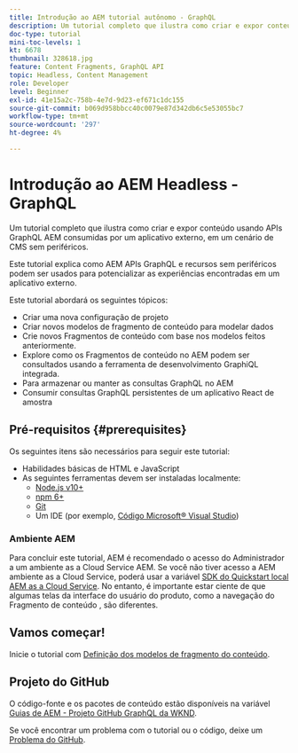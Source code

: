 ```yaml
---
title: Introdução ao AEM tutorial autônomo - GraphQL
description: Um tutorial completo que ilustra como criar e expor conteúdo usando APIs GraphQL AEM.
doc-type: tutorial
mini-toc-levels: 1
kt: 6678
thumbnail: 328618.jpg
feature: Content Fragments, GraphQL API
topic: Headless, Content Management
role: Developer
level: Beginner
exl-id: 41e15a2c-758b-4e7d-9d23-ef671c1dc155
source-git-commit: b069d958bbcc40c0079e87d342db6c5e53055bc7
workflow-type: tm+mt
source-wordcount: '297'
ht-degree: 4%

---
```


# Introdução ao AEM Headless - GraphQL

Um tutorial completo que ilustra como criar e expor conteúdo usando APIs GraphQL AEM consumidas por um aplicativo externo, em um cenário de CMS sem periféricos.

Este tutorial explica como AEM APIs GraphQL e recursos sem periféricos podem ser usados para potencializar as experiências encontradas em um aplicativo externo.

Este tutorial abordará os seguintes tópicos:

* Criar uma nova configuração de projeto
* Criar novos modelos de fragmento de conteúdo para modelar dados
* Crie novos Fragmentos de conteúdo com base nos modelos feitos anteriormente.
* Explore como os Fragmentos de conteúdo no AEM podem ser consultados usando a ferramenta de desenvolvimento GraphiQL integrada.
* Para armazenar ou manter as consultas GraphQL no AEM
* Consumir consultas GraphQL persistentes de um aplicativo React de amostra


## Pré-requisitos {#prerequisites}

Os seguintes itens são necessários para seguir este tutorial:

* Habilidades básicas de HTML e JavaScript
* As seguintes ferramentas devem ser instaladas localmente:
   * [Node.js v10+](https://nodejs.org/en/)
   * [npm 6+](https://www.npmjs.com/)
   * [Git](https://git-scm.com/)
   * Um IDE (por exemplo, [Código Microsoft® Visual Studio](https://code.visualstudio.com/))

### Ambiente AEM

Para concluir este tutorial, AEM é recomendado o acesso do Administrador a um ambiente as a Cloud Service AEM.  Se você não tiver acesso a AEM ambiente as a Cloud Service, poderá usar a variável [SDK do Quickstart local AEM as a Cloud Service](/help/cloud-service/local-development-environment/aem-runtime.md). No entanto, é importante estar ciente de que algumas telas da interface do usuário do produto, como a navegação do Fragmento de conteúdo , são diferentes.

## Vamos começar!

Inicie o tutorial com [Definição dos modelos de fragmento do conteúdo](content-fragment-models.md).

## Projeto do GitHub

O código-fonte e os pacotes de conteúdo estão disponíveis na variável [Guias de AEM - Projeto GitHub GraphQL da WKND](https://github.com/adobe/aem-guides-wknd-graphql).

Se você encontrar um problema com o tutorial ou o código, deixe um [Problema do GitHub](https://github.com/adobe/aem-guides-wknd-graphql/issues).
